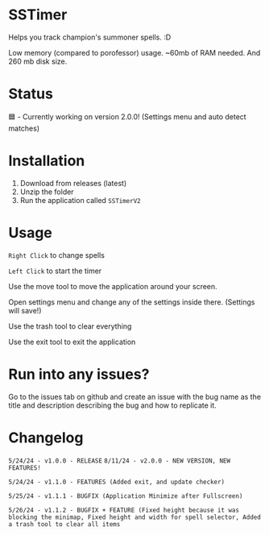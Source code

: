 # SSTimer

Helps you track champion's summoner spells. :D

Low memory (compared to porofessor) usage. ~60mb of RAM needed. And 260 mb disk size.

# Status

🟦 - Currently working on version 2.0.0! (Settings menu and auto detect matches)

# Installation

1. Download from releases (latest)
2. Unzip the folder
3. Run the application called ```SSTimerV2```

# Usage

```Right Click``` to change spells

```Left Click``` to start the timer

Use the move tool to move the application around your screen.

Open settings menu and change any of the settings inside there. (Settings will save!)

Use the trash tool to clear everything

Use the exit tool to exit the application


# Run into any issues?

Go to the issues tab on github and create an issue with the bug name as the title and description describing the bug and how to replicate it.

# Changelog

```5/24/24 - v1.0.0 - RELEASE```
```8/11/24 - v2.0.0 - NEW VERSION, NEW FEATURES!```

```5/24/24 - v1.1.0 - FEATURES (Added exit, and update checker)```

```5/25/24 - v1.1.1 - BUGFIX (Application Minimize after Fullscreen)```

```5/26/24 - v1.1.2 - BUGFIX + FEATURE (Fixed height because it was blocking the minimap, Fixed height and width for spell selector, Added a trash tool to clear all items```
